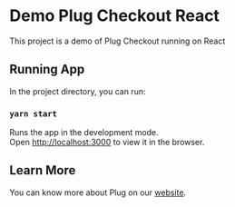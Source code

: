 # Demo Plug Checkout React

This project is a demo of Plug Checkout running on React

## Running App

In the project directory, you can run:

### `yarn start`

Runs the app in the development mode.\
Open [http://localhost:3000](http://localhost:3000) to view it in the browser.

## Learn More

You can know more about Plug on our [website](https://www.plugpagamentos.com/).
